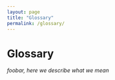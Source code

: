 ```yaml
---
layout: page
title: "Glossary"
permalink: /glossary/
---
```


# Glossary

_foobar, here we describe what we mean_
